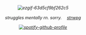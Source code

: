 <h6 align="center"> 

![ezgif-63d5cf9bf262c5](https://github.com/user-attachments/assets/fbb0c311-89c4-4f0b-a7ef-b21d1f7ed14e)

struggles mentally rn. sorry. ㅤ[strwpg](https://theearthisalsothirsty.straw.page)

[![spotify-github-profile](https://spotify-github-profile.kittinanx.com/api/view?uid=u0u4aguznmg71vt7b17xnp0vc&cover_image=true&theme=novatorem&show_offline=true&background_color=000000&interchange=true&bar_color=5c8776&bar_color_cover=false)](https://spotify-github-profile.kittinanx.com/api/view?uid=u0u4aguznmg71vt7b17xnp0vc&redirect=true)

</h6>
